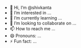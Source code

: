 - 👋 Hi, I’m @shivkanta
- 👀 I’m interested in ...
- 🌱 I’m currently learning ...
- 💞️ I’m looking to collaborate on ...
- 📫 How to reach me ...
- 😄 Pronouns: ...
- ⚡ Fun fact: ...

<!---
shivkanta/shivkanta is a ✨ special ✨ repository because its `README.md` (this file) appears on your GitHub profile.
You can click the Preview link to take a look at your changes.
--->
